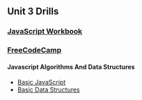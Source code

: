 ## Unit 3 Drills

### [JavaScript Workbook](https://javascript-workbook.netlify.com/)

### [FreeCodeCamp](https://learn.freecodecamp.org/)

#### Javascript Algorithms And Data Structures

- [Basic JavaScript](https://learn.freecodecamp.org/javascript-algorithms-and-data-structures/basic-javascript/)
- [Basic Data Structures](https://learn.freecodecamp.org/javascript-algorithms-and-data-structures/basic-data-structures/)
